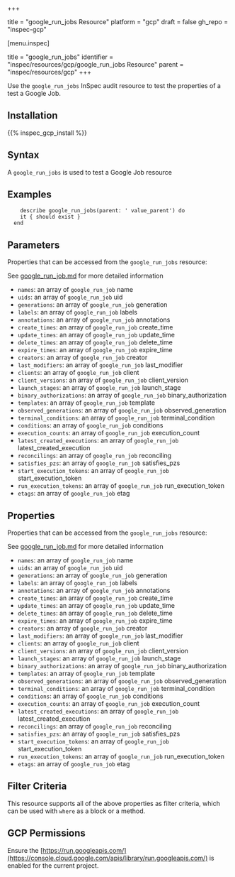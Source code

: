 +++

title = "google_run_jobs Resource"
platform = "gcp"
draft = false
gh_repo = "inspec-gcp"


[menu.inspec]

title = "google_run_jobs"
identifier = "inspec/resources/gcp/google_run_jobs Resource"
parent = "inspec/resources/gcp"
+++

Use the `google_run_jobs` InSpec audit resource to test the properties of a test a Google Job.

## Installation
{{% inspec_gcp_install %}}

## Syntax
A `google_run_jobs` is used to test a Google Job resource

## Examples
```
    describe google_run_jobs(parent: ' value_parent') do
    it { should exist }
  end
```

## Parameters
Properties that can be accessed from the `google_run_jobs` resource:

See [google_run_job.md](google_run_job.md) for more detailed information
* `names`: an array of `google_run_job` name
* `uids`: an array of `google_run_job` uid
* `generations`: an array of `google_run_job` generation
* `labels`: an array of `google_run_job` labels
* `annotations`: an array of `google_run_job` annotations
* `create_times`: an array of `google_run_job` create_time
* `update_times`: an array of `google_run_job` update_time
* `delete_times`: an array of `google_run_job` delete_time
* `expire_times`: an array of `google_run_job` expire_time
* `creators`: an array of `google_run_job` creator
* `last_modifiers`: an array of `google_run_job` last_modifier
* `clients`: an array of `google_run_job` client
* `client_versions`: an array of `google_run_job` client_version
* `launch_stages`: an array of `google_run_job` launch_stage
* `binary_authorizations`: an array of `google_run_job` binary_authorization
* `templates`: an array of `google_run_job` template
* `observed_generations`: an array of `google_run_job` observed_generation
* `terminal_conditions`: an array of `google_run_job` terminal_condition
* `conditions`: an array of `google_run_job` conditions
* `execution_counts`: an array of `google_run_job` execution_count
* `latest_created_executions`: an array of `google_run_job` latest_created_execution
* `reconcilings`: an array of `google_run_job` reconciling
* `satisfies_pzs`: an array of `google_run_job` satisfies_pzs
* `start_execution_tokens`: an array of `google_run_job` start_execution_token
* `run_execution_tokens`: an array of `google_run_job` run_execution_token
* `etags`: an array of `google_run_job` etag
## Properties
Properties that can be accessed from the `google_run_jobs` resource:

See [google_run_job.md](google_run_job.md) for more detailed information
* `names`: an array of `google_run_job` name
* `uids`: an array of `google_run_job` uid
* `generations`: an array of `google_run_job` generation
* `labels`: an array of `google_run_job` labels
* `annotations`: an array of `google_run_job` annotations
* `create_times`: an array of `google_run_job` create_time
* `update_times`: an array of `google_run_job` update_time
* `delete_times`: an array of `google_run_job` delete_time
* `expire_times`: an array of `google_run_job` expire_time
* `creators`: an array of `google_run_job` creator
* `last_modifiers`: an array of `google_run_job` last_modifier
* `clients`: an array of `google_run_job` client
* `client_versions`: an array of `google_run_job` client_version
* `launch_stages`: an array of `google_run_job` launch_stage
* `binary_authorizations`: an array of `google_run_job` binary_authorization
* `templates`: an array of `google_run_job` template
* `observed_generations`: an array of `google_run_job` observed_generation
* `terminal_conditions`: an array of `google_run_job` terminal_condition
* `conditions`: an array of `google_run_job` conditions
* `execution_counts`: an array of `google_run_job` execution_count
* `latest_created_executions`: an array of `google_run_job` latest_created_execution
* `reconcilings`: an array of `google_run_job` reconciling
* `satisfies_pzs`: an array of `google_run_job` satisfies_pzs
* `start_execution_tokens`: an array of `google_run_job` start_execution_token
* `run_execution_tokens`: an array of `google_run_job` run_execution_token
* `etags`: an array of `google_run_job` etag

## Filter Criteria
This resource supports all of the above properties as filter criteria, which can be used
with `where` as a block or a method.

## GCP Permissions

Ensure the [https://run.googleapis.com/](https://console.cloud.google.com/apis/library/run.googleapis.com/) is enabled for the current project.
